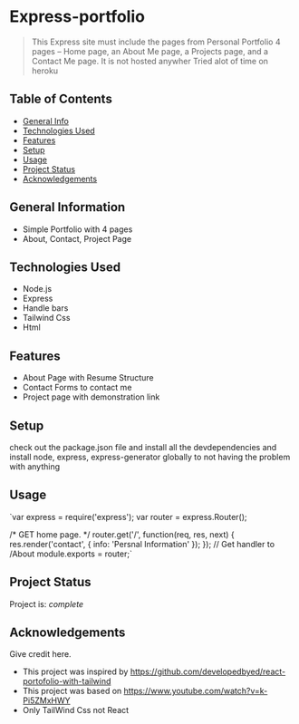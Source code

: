 # Express-portfolio

> This Express site must include the pages from  Personal Portfolio 4 pages –  Home page, an About Me page, a Projects page, and a Contact Me page.
> It is not hosted anywher Tried alot of time on heroku 

## Table of Contents
* [General Info](#general-information)
* [Technologies Used](#technologies-used)
* [Features](#features)
* [Setup](#setup)
* [Usage](#usage)
* [Project Status](#project-status)
* [Acknowledgements](#acknowledgements)



## General Information
- Simple Portfolio with 4 pages
- About, Contact, Project Page



## Technologies Used
- Node.js
- Express
- Handle bars
- Tailwind Css
- Html


## Features
- About Page with Resume Structure
- Contact Forms to contact me
- Project page with demonstration link


## Setup
check out the package.json file and install all the devdependencies and install node, express, express-generator globally to not having the problem with anything

## Usage
`var express = require('express');
var router = express.Router();

/* GET home page. */
router.get('/', function(req, res, next) {
  res.render('contact', { info: 'Persnal Information' });
});
// Get handler to  /About
module.exports = router;`


## Project Status
Project is:  _complete_ 

## Acknowledgements
Give credit here.
- This project was inspired by https://github.com/developedbyed/react-portofolio-with-tailwind
- This project was based on https://www.youtube.com/watch?v=k-Pi5ZMxHWY
- Only TailWind Css not React 




